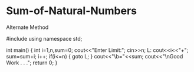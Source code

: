 # Sum-of-Natural-Numbers
Alternate Method


#include <iostream>
using namespace std;

int main()
{
int i=1,n,sum=0;
cout<<"Enter Limit:";
cin>>n;
L:
cout<<i<<"+";
sum=sum+i;
i++;
if(i<=n)
{
goto L;
}
cout<<"\b="<<sum;
cout<<"\nGood Work . . .";
return 0;
}

